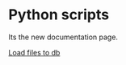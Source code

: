 # Python scripts
Its the new documentation page.

[Load files to db](../scripts/load_ftp_files/README.md)

